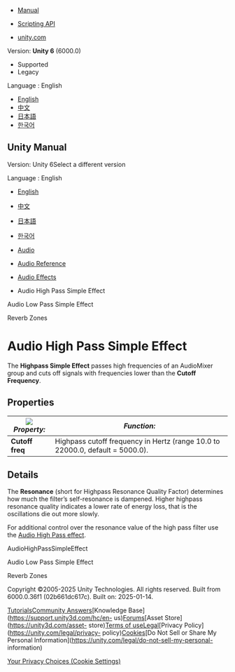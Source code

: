 [](https://docs.unity3d.com)

  * [Manual](../Manual/index.html)
  * [Scripting API](../ScriptReference/index.html)

  * [unity.com](https://unity.com/)

Version: **Unity 6** (6000.0)

  * Supported
  * Legacy

Language : English

  * [English](/Manual/class-AudioHighPassSimpleEffect.html)
  * [中文](/cn/current/Manual/class-AudioHighPassSimpleEffect.html)
  * [日本語](/ja/current/Manual/class-AudioHighPassSimpleEffect.html)
  * [한국어](/kr/current/Manual/class-AudioHighPassSimpleEffect.html)

[](https://docs.unity3d.com)

## Unity Manual

Version: Unity 6Select a different version

Language : English

  * [English](/Manual/class-AudioHighPassSimpleEffect.html)
  * [中文](/cn/current/Manual/class-AudioHighPassSimpleEffect.html)
  * [日本語](/ja/current/Manual/class-AudioHighPassSimpleEffect.html)
  * [한국어](/kr/current/Manual/class-AudioHighPassSimpleEffect.html)

  * [Audio](Audio.html)
  * [Audio Reference](AudioReference.html)
  * [Audio Effects](class-AudioEffectMixer.html)
  * Audio High Pass Simple Effect

[](class-AudioLowPassSimpleEffect.html)

Audio Low Pass Simple Effect

[](class-AudioReverbZone.html)

Reverb Zones

# Audio High Pass Simple Effect

The **Highpass Simple Effect** passes high frequencies of an AudioMixer group
and cuts off signals with frequencies lower than the **Cutoff Frequency**.

## Properties

![](../uploads/Main/AudioHighPassSimpleEffect.png) **_Property:_** | **_Function:_**  
---|---  
**Cutoff freq** | Highpass cutoff frequency in Hertz (range 10.0 to 22000.0, default = 5000.0).  
  
## Details

The **Resonance** (short for Highpass Resonance Quality Factor) determines how
much the filter’s self-resonance is dampened. Higher highpass resonance
quality indicates a lower rate of energy loss, that is the oscillations die
out more slowly.

For additional control over the resonance value of the high pass filter use
the [Audio High Pass effect](class-AudioHighPassEffect.html).

AudioHighPassSimpleEffect

[](class-AudioLowPassSimpleEffect.html)

Audio Low Pass Simple Effect

[](class-AudioReverbZone.html)

Reverb Zones

Copyright ©2005-2025 Unity Technologies. All rights reserved. Built from
6000.0.36f1 (02b661dc617c). Built on: 2025-01-14.

[Tutorials](https://learn.unity.com/)[Community
Answers](https://answers.unity3d.com)[Knowledge
Base](https://support.unity3d.com/hc/en-
us)[Forums](https://forum.unity3d.com)[Asset Store](https://unity3d.com/asset-
store)[Terms of
use](https://docs.unity3d.com/Manual/TermsOfUse.html)[Legal](https://unity.com/legal)[Privacy
Policy](https://unity.com/legal/privacy-
policy)[Cookies](https://unity.com/legal/cookie-policy)[Do Not Sell or Share
My Personal Information](https://unity.com/legal/do-not-sell-my-personal-
information)

[Your Privacy Choices (Cookie Settings)](javascript:void\(0\);)

